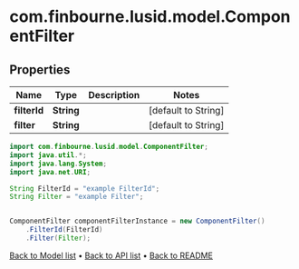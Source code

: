 # com.finbourne.lusid.model.ComponentFilter

## Properties

Name | Type | Description | Notes
------------ | ------------- | ------------- | -------------
**filterId** | **String** |  | [default to String]
**filter** | **String** |  | [default to String]

```java
import com.finbourne.lusid.model.ComponentFilter;
import java.util.*;
import java.lang.System;
import java.net.URI;

String FilterId = "example FilterId";
String Filter = "example Filter";


ComponentFilter componentFilterInstance = new ComponentFilter()
    .FilterId(FilterId)
    .Filter(Filter);
```


[Back to Model list](../README.md#documentation-for-models) &#8226; [Back to API list](../README.md#documentation-for-api-endpoints) &#8226; [Back to README](../README.md)
